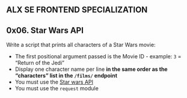 ## ALX SE FRONTEND SPECIALIZATION
## 0x06. Star Wars API

Write a script that prints all characters of a Star Wars movie:

* The first positional argument passed is the Movie ID - example: `3` = “Return of the Jedi”
* Display one character name per line **in the same order as the “characters” list in the `/films/` endpoint**
* You must use the [Star wars API](https://intranet.alxswe.com/rltoken/gh_NaSUk9QlXHVoACFU-tg)
* You must use the `request` module
